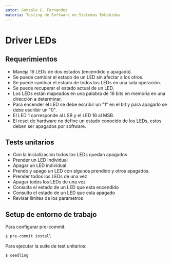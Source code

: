 ```yaml
---
autor: Gonzalo G. Fernandez
materia: Testing de Software en Sistemas Embebidos
---
```


# Driver LEDs

## Requerimientos

- Maneja 16 LEDs de dos estados (encendido y apagado).
- Se puede cambiar el estado de un LED sin afectar a los otros.
- Se puede cambiar el estado de todos los LEDs en una sola operación.
- Se puede recuperar el estado actual de un LED.
- Los LEDs están mapeados en una palabra de 16 bits en memoria en una dirección a determinar.
- Para encender el LED se debe escribir un "1" en el bit y para apagarlo se debe escribir un "0".
- El LED 1 corresponde al LSB y el LED 16 al MSB.
- El reset de hardware no define un estado conocido de los LEDs, estos deben ser apagados por software.

## Tests unitarios
- Con la inicializacion todos los LEDs quedan apagados
- Prender un LED individual
- Apagar un LED individual
- Prendo y apago un LED con algunos prendido y otros apagados.
- Prender todos los LEDs de una vez
- Apagar todos los LEDs de una vez
- Consulta el estado de un LED que esta encendido
- Consulto el estado de un LED que esta apagado
- Revisar limites de los parametros

## Setup de entorno de trabajo

Para configurar pre-commit:

```sh
$ pre-commit install
```

Para ejecutar la suite de test unitarios:

```sh
$ ceedling
```
